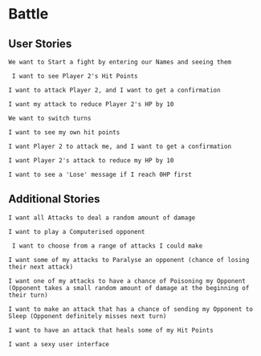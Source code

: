 # Battle



## User Stories 

` We want to Start a fight by entering our Names and seeing them `

`  I want to see Player 2's Hit Points `
 
` I want to attack Player 2, and I want to get a confirmation `
 
` I want my attack to reduce Player 2's HP by 10 `
 
` We want to switch turns `
 
` I want to see my own hit points `
 
` I want Player 2 to attack me, and I want to get a confirmation `
 
` I want Player 2's attack to reduce my HP by 10 `

`I want to see a 'Lose' message if I reach 0HP first`

## Additional Stories

` I want all Attacks to deal a random amount of damage `

` I want to play a Computerised opponent `

` I want to choose from a range of attacks I could make` 

`I want some of my attacks to Paralyse an opponent (chance of losing their next attack)`

`I want one of my attacks to have a chance of Poisoning my Opponent (Opponent takes a small random amount of damage at the beginning of their turn)`

`I want to make an attack that has a chance of sending my Opponent to Sleep (Opponent definitely misses next turn)`

`I want to have an attack that heals some of my Hit Points`

`I want a sexy user interface`